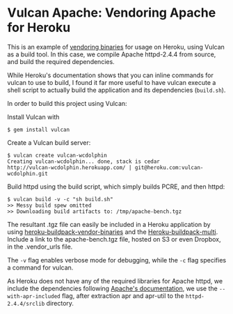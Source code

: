 Vulcan Apache: Vendoring Apache for Heroku
=================================

This is an example of [vendoring binaries](https://devcenter.heroku.com/articles/buildpack-binaries) for usage on Heroku, using Vulcan as a build tool. In this case, we compile Apache httpd-2.4.4 from source, and build the required dependencies.

While Heroku's documentation shows that you can inline commands for vulcan to use to build, I found it far more useful to
have vulcan execute a shell script to actually build the application and its dependencies (`build.sh`).

In order to build this project using Vulcan:

Install Vulcan with

    $ gem install vulcan

Create a Vulcan build server:

    $ vulcan create vulcan-wcdolphin
    Creating vulcan-wcdolphin... done, stack is cedar
    http://vulcan-wcdolphin.herokuapp.com/ | git@heroku.com:vulcan-wcdolphin.git    

Build httpd using the build script, which simply builds PCRE, and then httpd:

    $ vulcan build -v -c "sh build.sh"
    >> Messy build spew omitted
    >> Downloading build artifacts to: /tmp/apache-bench.tgz

The resultant .tgz file can easily be included in a Heroku application by using [heroku-buildpack-vendor-binaries](https://github.com/wcdolphin/heroku-buildpack-vendorbinaries) and the [Heroku-buildpack-multi](https://github.com/ddollar/heroku-buildpack-multi). Include a link to the apache-bench.tgz file, hosted on S3 or even Dropbox, in the .vendor_urls file.


The `-v` flag enables verbose mode for debugging, while the `-c` flag specifies a command for vulcan.

As Heroku does not have any of the required libraries for Apache httpd, we include the dependencies following [Apache's documentation](http://httpd.apache.org/docs/2.2/install.html), we use the `--with-apr-included` flag, after extraction apr and apr-util to the `httpd-2.4.4/srclib` directory.


